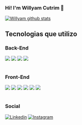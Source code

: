 
### Hi! I'm Willyam Cutrim 🤙

[![Willyam github stats](https://github-readme-stats.vercel.app/api?username=willcutrim&theme=dracula)](https://github.com/willcutrim/github-readme-stats)


## Tecnologias que utilizo

### Back-End 
<div style="display: inline_block">
    <img aling="center" src="https://img.shields.io/badge/python-3670A0?style=for-the-badge&logo=python&logoColor=ffdd54">
    <img aling="center" src="https://img.shields.io/badge/DJANGO-REST-ff1709?style=for-the-badge&logo=django&logoColor=white&color=ff1709&labelColor=gray">
    <img aling="center" src="https://img.shields.io/badge/django-%23092E20.svg?style=for-the-badge&logo=django&logoColor=white">
    <img aling="center" src="https://img.shields.io/badge/mysql-%2300f.svg?style=for-the-badge&logo=mysql&logoColor=white">
    
</div><br>

### Front-End
<div style="display: inline_block">
    <img aling="center" src="https://img.shields.io/badge/react_native-%2320232a.svg?style=for-the-badge&logo=react&logoColor=%2361DAFB">
    <img aling="center" src="https://img.shields.io/badge/Flutter-%2302569B.svg?style=for-the-badge&logo=Flutter&logoColor=white">
    <img aling="center" src="https://img.shields.io/badge/html5-%23E34F26.svg?style=for-the-badge&logo=html5&logoColor=white">
    <img aling="center" src="https://img.shields.io/badge/css3-%231572B6.svg?style=for-the-badge&logo=css3&logoColor=white">
    <img aling="center" src="https://img.shields.io/badge/javascript-%23323330.svg?style=for-the-badge&logo=javascript&logoColor=%23F7DF1E">
    <img aling="center" src="https://img.shields.io/badge/typescript-%23007ACC.svg?style=for-the-badge&logo=typescript&logoColor=white">
    
    
</div><br>

### Social
[![Linkedin](https://img.shields.io/badge/linkedin-%230077B5.svg?style=for-the-badge&logo=linkedin&logoColor=white)](https://www.linkedin.com/in/willyam-cutrim-6584b8161/)
[![Instagram](https://img.shields.io/badge/Instagram-%23E4405F.svg?style=for-the-badge&logo=Instagram&logoColor=white)](https://www.instagram.com/wilinha.py/)
